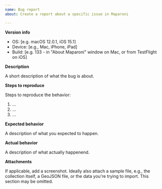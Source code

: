 ```yaml
---
name: Bug report
about: Create a report about a specific issue in Maparoni

---
```


**Version info**

 - OS: [e.g. macOS 12.0.1, iOS 15.1]
 - Device: [e.g., Mac, iPhone, iPad]
 - Build: [e.g. 133 - in "About Maparoni" window on Mac, or from TestFlight on iOS]

**Description**

A short description of what the bug is about.

**Steps to reproduce**

Steps to reproduce the behavior:
1. ...
2. ...
3. ...

**Expected behavior**

A description of what you expected to happen.

**Actual behavior**

A description of what actually happenend.

**Attachments**

If applicable, add a screenshot. Ideally also attach a sample file, e.g., the collection itself, a GeoJSON file, or the data you're trying to import. This section may be omitted.